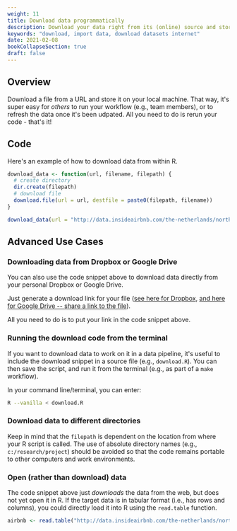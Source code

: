 ```yaml
---
weight: 11
title: Download data programmatically
description: Download your data right from its (online) source and store it locally
keywords: "download, import data, download datasets internet"
date: 2021-02-08
bookCollapseSection: true
draft: false
---
```


## Overview

Download a file from a URL and store it on your local machine. That way, it's super easy for *others* to run your workflow (e.g., team members), or to refresh the data once it's been udpated. All you need to do is rerun your code - that's it!



## Code

Here's an example of how to download data from within R.

```R
download_data <- function(url, filename, filepath) {
  # create directory
  dir.create(filepath)
  # download file
  download.file(url = url, destfile = paste0(filepath, filename))
}

download_data(url = "http://data.insideairbnb.com/the-netherlands/north-holland/amsterdam/2020-12-12/visualisations/reviews.csv", filename = "airbnb_listings.csv", filepath = "data/")
```

## Advanced Use Cases

### Downloading data from Dropbox or Google Drive

You can also use the code snippet above to download data directly from your personal Dropbox or Google Drive.

Just generate a download link for your file ([see here for Dropbox](https://help.dropbox.com/files-folders/share/view-only-access), [and here for Google Drive -- share a link to the file](https://support.google.com/drive/answer/2494822?co=GENIE.Platform%3DDesktop&hl=en#zippy=%2Cshare-a-link-to-the-file)).

All you need to do is to put your link in the code snippet above.

### Running the download code from the terminal

If you want to download data to work on it in a data pipeline, it's useful to include the download snippet in a source file (e.g., `download.R`). You can then save the script, and run it from the terminal (e.g., as part of a `make` workflow).

In your command line/terminal, you can enter:

```bash
R --vanilla < download.R
```


### Download data to different directories

Keep in mind that the `filepath` is dependent on the location from where your R script is called. The use of absolute directory names (e.g., `c:/research/project`) should be avoided so that the code remains portable to other computers and work environments.

### Open (rather than download) data

The code snippet above just *downloads* the data from the web, but does not yet open it in R. If the target data is in tabular format (i.e., has rows and columns), you could directly load it into R using the `read.table` function.

```R
airbnb <- read.table("http://data.insideairbnb.com/the-netherlands/north-holland/amsterdam/2020-12-12/visualisations/reviews.csv", sep = ',', header = TRUE)
```

<!--### See Also
-->
